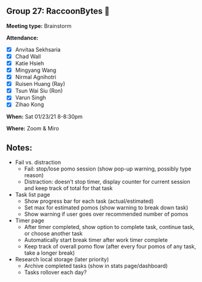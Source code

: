 ## Group 27: RaccoonBytes :raccoon:

**Meeting type:** Brainstorm

**Attendance:**
- [x] Anvitaa Sekhsaria
- [x] Chad Wall
- [x] Katie Hsieh
- [x] Mingyang Wang
- [x] Nirmal Agnihotri
- [x] Ruisen Huang (Ray)
- [x] Tsun Wai Siu (Ron)
- [x] Varun Singh
- [x] Zihao Kong

**When:** Sat 01/23/21 8-8:30pm

**Where:** Zoom & Miro

## Notes:
- Fail vs. distraction
  - Fail: stop/lose pomo session (show pop-up warning, possibly type reason)
  - Distraction: doesn’t stop timer, display counter for current session and keep track of total for that task
- Task list page
  - Show progress bar for each task (actual/estimated)
  - Set max for estimated pomos (show warning to break down task)
  - Show warning if user goes over recommended number of pomos
- Timer page
  - After timer completed, show option to complete task, continue task, or choose another task
  - Automatically start break timer after work timer complete
  - Keep track of overall pomo flow (after every four pomos of any task, take a longer break)
- Research local storage (later priority)
  - Archive completed tasks (show in stats page/dashboard)
  - Tasks rollover each day?
